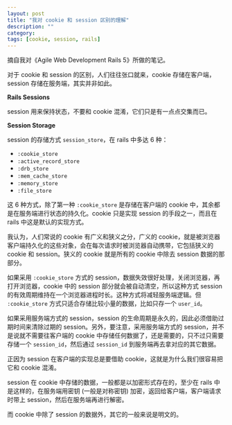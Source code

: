 ```yaml
---
layout: post
title: "我对 cookie 和 session 区别的理解"
description: ""
category:
tags: [cookie, session, rails]
---
```


摘自我对《Agile Web Development Rails 5》所做的笔记。

对于 cookie 和 session 的区别，人们往往张口就来，cookie 存储在客户端，session 存储在服务端，其实并非如此。

**Rails Sessions**

session 用来保持状态，不要和 cookie 混淆，它们只是有一点点交集而已。

**Session Storage**

session 的存储方式 `session_store`，在 rails 中多达 6 种：

- `:cookie_store`
- `:active_record_store`
- `:drb_store`
- `:mem_cache_store`
- `:memory_store`
- `:file_store`

这 6 种方式，除了第一种 `:cookie_store` 是存储在客户端的 cookie 中，其余都是在服务端进行状态的持久化。cookie 只是实现 session 的手段之一，而且在 rails 中这是默认的实现方式。

我认为，人们常说的 cookie 有广义和狭义之分，广义的 cookie，就是被浏览器客户端持久化的这些对象，会在每次请求时被浏览器自动携带，它包括狭义的 cookie 和 session。狭义的 cookie 就是所有的 cookie 中除去 session 数据的那部分。

如果采用 `:cookie_store` 方式的 session，数据失效很好处理，关闭浏览器，再打开浏览器，cookie 中的 session 部分就会被自动清空，所以这种方式 session 的有效周期维持在一个浏览器进程时长。这种方式将减轻服务端逻辑。但 `:cookie_store` 方式只适合存储比较小量的数据，比如只存一个 `user_id`。

如果采用服务端方式的 session，session 的生命周期是永久的，因此必须借助过期时间来清除过期的 session。另外，要注意，采用服务端方式的 session，并不是说就不需要往客户端的 cookie 中存储任何数据了，还是需要的，只不过只需要存储一个 `session_id`，然后通过 `session_id` 到服务端再去拿对应的其它数据。

正因为 session 在客户端的实现总是要借助 cookie，这就是为什么我们很容易把它和 cookie 混淆。

session 在 cookie 中存储的数据，一般都是以加密形式存在的，至少在 rails 中是这样的，在服务端用密钥 (一般是对称密钥) 加密，返回给客户端，客户端请求时带上 session，然后在服务端再进行解密。

而 cookie 中除了 session 的数据外，其它的一般来说是明文的。
